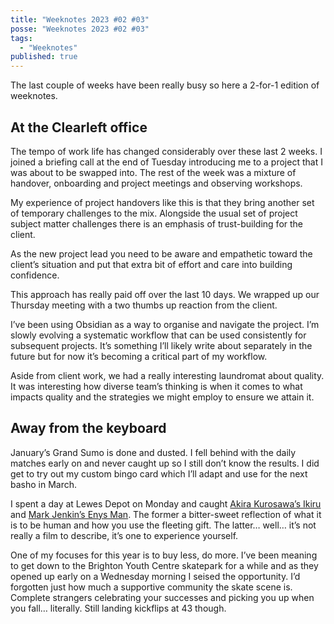 ```yaml
---
title: "Weeknotes 2023 #02 #03"
posse: "Weeknotes 2023 #02 #03"
tags:
  - "Weeknotes"
published: true
---
```


The last couple of weeks have been really busy so here a 2-for-1 edition of weeknotes.

## At the Clearleft office 

The tempo of work life has changed considerably over these last 2 weeks. I joined a briefing call at the end of Tuesday introducing me to a project that I was about to be swapped into. The rest of the week was a mixture of handover, onboarding and project meetings and observing workshops.

My experience of project handovers like this is that they bring another set of temporary challenges to the mix. Alongside the usual set of project subject matter challenges there is an emphasis of trust-building for the client.

As the new project lead you need to be aware and empathetic toward the client’s situation and put that extra bit of effort and care into building confidence.

This approach has really paid off over the last 10 days. We wrapped up our Thursday meeting with a two thumbs up reaction from the client.

I’ve been using Obsidian as a way to organise and navigate the project. I’m slowly evolving a systematic workflow that can be used consistently for subsequent projects. It’s something I’ll likely write about separately in the future but for now it’s becoming a critical part of my workflow.

Aside from client work, we had a really interesting laundromat about quality. It was interesting how diverse team’s thinking is when it comes to what impacts quality and the strategies we might employ to ensure we attain it.

## Away from the keyboard

January’s Grand Sumo is done and dusted. I fell behind with the daily matches early on and never caught up so I still don’t know the results. I did get to try out my custom bingo card which I’ll adapt and use for the next basho in March.

I spent a day at Lewes Depot on Monday and caught [Akira Kurosawa’s Ikiru](https://en.wikipedia.org/wiki/Ikiru) and [Mark Jenkin’s Enys Man](https://en.wikipedia.org/wiki/Enys_Men). The former a bitter-sweet reflection of what it is to be human and how you use the fleeting gift. The latter… well… it’s not really a film to describe, it’s one to experience yourself.

One of my focuses for this year is to buy less, do more. I’ve been meaning to get down to the Brighton Youth Centre skatepark for a while and as they opened up early on a Wednesday morning I seised the opportunity. I’d forgotten just how much a supportive community the skate scene is. Complete strangers celebrating your successes and picking you up when you fall… literally. Still landing kickflips at 43 though.